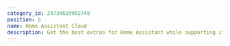```yaml
---
category_id: 24734619902749
position: 5
name: Home Assistant Cloud
description: Get the best extras for Home Assistant while supporting its development.
---
```

